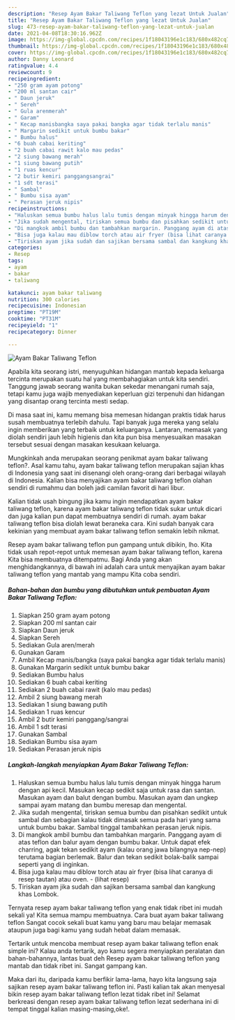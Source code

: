 ```yaml
---
description: "Resep Ayam Bakar Taliwang Teflon yang lezat Untuk Jualan"
title: "Resep Ayam Bakar Taliwang Teflon yang lezat Untuk Jualan"
slug: 473-resep-ayam-bakar-taliwang-teflon-yang-lezat-untuk-jualan
date: 2021-04-08T18:30:16.962Z
image: https://img-global.cpcdn.com/recipes/1f18043196e1c183/680x482cq70/ayam-bakar-taliwang-teflon-foto-resep-utama.jpg
thumbnail: https://img-global.cpcdn.com/recipes/1f18043196e1c183/680x482cq70/ayam-bakar-taliwang-teflon-foto-resep-utama.jpg
cover: https://img-global.cpcdn.com/recipes/1f18043196e1c183/680x482cq70/ayam-bakar-taliwang-teflon-foto-resep-utama.jpg
author: Danny Leonard
ratingvalue: 4.4
reviewcount: 9
recipeingredient:
- "250 gram ayam potong"
- "200 ml santan cair"
- " Daun jeruk"
- " Sereh"
- " Gula arenmerah"
- " Garam"
- " Kecap manisbangka saya pakai bangka agar tidak terlalu manis"
- " Margarin sedikit untuk bumbu bakar"
- " Bumbu halus"
- "6 buah cabai keriting"
- "2 buah cabai rawit kalo mau pedas"
- "2 siung bawang merah"
- "1 siung bawang putih"
- "1 ruas kencur"
- "2 butir kemiri panggangsangrai"
- "1 sdt terasi"
- " Sambal"
- " Bumbu sisa ayam"
- " Perasan jeruk nipis"
recipeinstructions:
- "Haluskan semua bumbu halus lalu tumis dengan minyak hingga harum dengan api kecil. Masukan kecap sedikit saja untuk rasa dan santan. Masukan ayam dan balut dengan bumbu. Masukan ayam dan ungkep sampai ayam matang dan bumbu meresap dan mengental."
- "Jika sudah mengental, tiriskan semua bumbu dan pisahkan sedikit untuk sambal dan sebagian kalau tidak dimasak semua pada hari yang sama untuk bumbu bakar. Sambal tinggal tambahkan perasan jeruk nipis."
- "Di mangkok ambil bumbu dan tambahkan margarin. Panggang ayam di atas teflon dan balur ayam dengan bumbu bakar. Untuk dapat efek charring, agak tekan sedikit ayam (kalau orang jawa bilangnya nep-nep) terutama bagian berlemak. Balur dan tekan sedikit bolak-balik sampai seperti yang di inginkan."
- "Bisa juga kalau mau diblow torch atau air fryer (bisa lihat caranya di resep tautan) atau oven.           (lihat resep)"
- "Tiriskan ayam jika sudah dan sajikan bersama sambal dan kangkung khas Lombok."
categories:
- Resep
tags:
- ayam
- bakar
- taliwang

katakunci: ayam bakar taliwang 
nutrition: 300 calories
recipecuisine: Indonesian
preptime: "PT19M"
cooktime: "PT31M"
recipeyield: "1"
recipecategory: Dinner

---
```



![Ayam Bakar Taliwang Teflon](https://img-global.cpcdn.com/recipes/1f18043196e1c183/680x482cq70/ayam-bakar-taliwang-teflon-foto-resep-utama.jpg)

Apabila kita seorang istri, menyuguhkan hidangan mantab kepada keluarga tercinta merupakan suatu hal yang membahagiakan untuk kita sendiri. Tanggung jawab seorang  wanita bukan sekedar menangani rumah saja, tetapi kamu juga wajib menyediakan keperluan gizi terpenuhi dan hidangan yang disantap orang tercinta mesti sedap.

Di masa  saat ini, kamu memang bisa memesan hidangan praktis tidak harus susah membuatnya terlebih dahulu. Tapi banyak juga mereka yang selalu ingin memberikan yang terbaik untuk keluarganya. Lantaran, memasak yang diolah sendiri jauh lebih higienis dan kita pun bisa menyesuaikan masakan tersebut sesuai dengan masakan kesukaan keluarga. 



Mungkinkah anda merupakan seorang penikmat ayam bakar taliwang teflon?. Asal kamu tahu, ayam bakar taliwang teflon merupakan sajian khas di Indonesia yang saat ini disenangi oleh orang-orang dari berbagai wilayah di Indonesia. Kalian bisa menyajikan ayam bakar taliwang teflon olahan sendiri di rumahmu dan boleh jadi camilan favorit di hari libur.

Kalian tidak usah bingung jika kamu ingin mendapatkan ayam bakar taliwang teflon, karena ayam bakar taliwang teflon tidak sukar untuk dicari dan juga kalian pun dapat membuatnya sendiri di rumah. ayam bakar taliwang teflon bisa diolah lewat beraneka cara. Kini sudah banyak cara kekinian yang membuat ayam bakar taliwang teflon semakin lebih nikmat.

Resep ayam bakar taliwang teflon pun gampang untuk dibikin, lho. Kita tidak usah repot-repot untuk memesan ayam bakar taliwang teflon, karena Kita bisa membuatnya ditempatmu. Bagi Anda yang akan menghidangkannya, di bawah ini adalah cara untuk menyajikan ayam bakar taliwang teflon yang mantab yang mampu Kita coba sendiri.

<!--inarticleads1-->

##### Bahan-bahan dan bumbu yang dibutuhkan untuk pembuatan Ayam Bakar Taliwang Teflon:

1. Siapkan 250 gram ayam potong
1. Siapkan 200 ml santan cair
1. Siapkan  Daun jeruk
1. Siapkan  Sereh
1. Sediakan  Gula aren/merah
1. Gunakan  Garam
1. Ambil  Kecap manis/bangka (saya pakai bangka agar tidak terlalu manis)
1. Gunakan  Margarin sedikit untuk bumbu bakar
1. Sediakan  Bumbu halus
1. Sediakan 6 buah cabai keriting
1. Sediakan 2 buah cabai rawit (kalo mau pedas)
1. Ambil 2 siung bawang merah
1. Sediakan 1 siung bawang putih
1. Sediakan 1 ruas kencur
1. Ambil 2 butir kemiri panggang/sangrai
1. Ambil 1 sdt terasi
1. Gunakan  Sambal
1. Sediakan  Bumbu sisa ayam
1. Sediakan  Perasan jeruk nipis




<!--inarticleads2-->

##### Langkah-langkah menyiapkan Ayam Bakar Taliwang Teflon:

1. Haluskan semua bumbu halus lalu tumis dengan minyak hingga harum dengan api kecil. Masukan kecap sedikit saja untuk rasa dan santan. Masukan ayam dan balut dengan bumbu. Masukan ayam dan ungkep sampai ayam matang dan bumbu meresap dan mengental.
1. Jika sudah mengental, tiriskan semua bumbu dan pisahkan sedikit untuk sambal dan sebagian kalau tidak dimasak semua pada hari yang sama untuk bumbu bakar. Sambal tinggal tambahkan perasan jeruk nipis.
1. Di mangkok ambil bumbu dan tambahkan margarin. Panggang ayam di atas teflon dan balur ayam dengan bumbu bakar. Untuk dapat efek charring, agak tekan sedikit ayam (kalau orang jawa bilangnya nep-nep) terutama bagian berlemak. Balur dan tekan sedikit bolak-balik sampai seperti yang di inginkan.
1. Bisa juga kalau mau diblow torch atau air fryer (bisa lihat caranya di resep tautan) atau oven. -           (lihat resep)
1. Tiriskan ayam jika sudah dan sajikan bersama sambal dan kangkung khas Lombok.




Ternyata resep ayam bakar taliwang teflon yang enak tidak ribet ini mudah sekali ya! Kita semua mampu membuatnya. Cara buat ayam bakar taliwang teflon Sangat cocok sekali buat kamu yang baru mau belajar memasak ataupun juga bagi kamu yang sudah hebat dalam memasak.

Tertarik untuk mencoba membuat resep ayam bakar taliwang teflon enak simple ini? Kalau anda tertarik, ayo kamu segera menyiapkan peralatan dan bahan-bahannya, lantas buat deh Resep ayam bakar taliwang teflon yang mantab dan tidak ribet ini. Sangat gampang kan. 

Maka dari itu, daripada kamu berfikir lama-lama, hayo kita langsung saja sajikan resep ayam bakar taliwang teflon ini. Pasti kalian tak akan menyesal bikin resep ayam bakar taliwang teflon lezat tidak ribet ini! Selamat berkreasi dengan resep ayam bakar taliwang teflon lezat sederhana ini di tempat tinggal kalian masing-masing,oke!.

